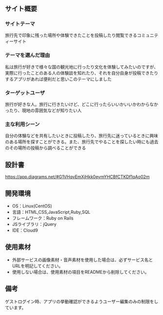 # <RealTrip>

## サイト概要
### サイトテーマ
旅行先で印象に残った場所や体験できたことを投稿したり閲覧できるコミュニティーサイト

### テーマを選んだ理由
私は旅行が好きで様々な国の観光地に行ったり文化を体験してみたいのですが、実際に行ったことのある人の体験談を知れたり、それを自分自身が投稿できたりするアプリがあれば便利だと思いこのテーマにしました

### ターゲットユーザ
旅行が好きな人。旅行に行きたいけど、どこに行ったらいいかいいかわからなかったり、現地の雰囲気などが知りたい人

### 主な利用シーン
自分の体験などを共有したいときに投稿したり、旅行先に迷っているときに興味のある場所を探すことができる。また、旅行先でやることを探したい時にも過去のその場所の投稿から調べることができる

## 設計書
https://app.diagrams.net/#G1VHqvEmXjHkk0eymYHCBfCTKDf1qAo02m

## 開発環境
- OS：Linux(CentOS)
- 言語：HTML,CSS,JavaScript,Ruby,SQL
- フレームワーク：Ruby on Rails
- JSライブラリ：jQuery
- IDE：Cloud9

## 使用素材
- 外部サービスの画像素材・音声素材を使用した場合は、必ずサービス名とURLを明記してください。
- 使用しない場合は、使用素材の項目をREADMEから削除してください。

## 備考
ゲストログイン時、アプリの挙動確認ができるようユーザー編集のみの制限をしています。